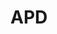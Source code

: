 <!-- APD.md --- 
;; 
;; Description: 
;; Author: Hongyi Wu(吴鸿毅)
;; Email: wuhongyi@qq.com 
;; Created: 日 5月 28 23:05:04 2017 (+0800)
;; Last-Updated: 日 5月 28 23:05:12 2017 (+0800)
;;           By: Hongyi Wu(吴鸿毅)
;;     Update #: 1
;; URL: http://wuhongyi.cn -->

# APD



<!-- APD.md ends here -->
